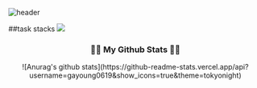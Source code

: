 ![header](https://capsule-render.vercel.app/api?type=slice&color=auto&height=250&section=header&text=Gayoung's%20GitHub&fontSize=70&animation=scaleIn)

##task stacks
<img src="https://img.shields.io/badge/html5-E34F26?style=for-the-badge&logo=html5&logoColor=white">

<h3 align="center">👩‍💻 My Github Stats 👩‍💻</h3>
<div align="center">
![Anurag's github stats](https://github-readme-stats.vercel.app/api?username=gayoung0619&show_icons=true&theme=tokyonight)
</div>
